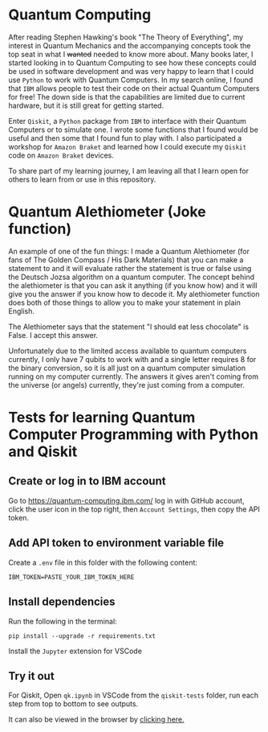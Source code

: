 # Quantum Computing

After reading Stephen Hawking's book "The Theory of Everything", my interest in Quantum Mechanics and the accompanying concepts took the top seat in what I ~~wanted~~ needed to know more about.  Many books later, I started looking in to Quantum Computing to see how these concepts could be used in software development and was very happy to learn that I could use ``Python`` to work with Quantum Computers.  In my search online, I found that ``IBM`` allows people to test their code on their actual Quantum Computers for free!  The down side is that the capabilities are limited due to current hardware, but it is still great for getting started.

Enter ``Qiskit``, a ``Python`` package from ``IBM`` to interface with their Quantum Computers or to simulate one. I wrote some functions that I found would be useful and then some that I found fun to play with.  I also participated a workshop for ``Amazon Braket`` and learned how I could execute my ``Qiskit`` code on ``Amazon Braket`` devices.

To share part of my learning journey, I am leaving all that I learn open for others to learn from or use in this repository. 

# Quantum Alethiometer (Joke function)

An example of one of the fun things: I made a Quantum Alethiometer (for fans of The Golden Compass / His Dark Materials) that you can make a statement to and it will evaluate rather the statement is true or false using the Deutsch Jozsa algorithm on a quantum computer.  The concept behind the alethiometer is that you can ask it anything (if you know how) and it will give you the answer if you know how to decode it.  My alethiometer function does both of those things to allow you to make your statement in plain English.

The Alethiometer says that the statement "I should eat less chocolate" is False.  I accept this answer.

Unfortunately due to the limited access available to quantum computers currently, I only have 7 qubits to work with and a single letter requires 8 for the binary conversion, so it is all just on a quantum computer simulation running on my computer currently.  The answers it gives aren't coming from the universe (or angels) currently, they're just coming from a computer.

# Tests for learning Quantum Computer Programming with Python and Qiskit

## Create or log in to IBM account
Go to https://quantum-computing.ibm.com/ log in with GitHub account, click the user icon in the top right, then ``Account Settings``, then copy the API token.

## Add API token to environment variable file
Create a ``.env`` file in this folder with the following content:

```
IBM_TOKEN=PASTE_YOUR_IBM_TOKEN_HERE
```

## Install dependencies

Run the following in the terminal:

```
pip install --upgrade -r requirements.txt
```

Install the ``Jupyter`` extension for VSCode

## Try it out

For Qiskit, Open ``qk.ipynb`` in VSCode from the ``qiskit-tests`` folder, run each step from top to bottom to see outputs.

It can also be viewed in the browser by [clicking here.](https://github.com/Josh-XT/Quantum/blob/main/qk.ipynb)